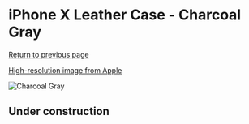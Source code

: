 # iPhone X Leather Case - Charcoal Gray

[Return to previous page](/iphone_x)

[High-resolution image from Apple](https://store.storeimages.cdn-apple.com/8756/as-images.apple.com/is/MQTF2?wid=4500&hei=4500&fmt=png)

<div style="width: 500px"><img src="/everyphone/MQTF2.png" alt="Charcoal Gray"></div>

## Under construction
